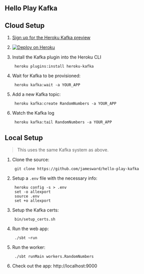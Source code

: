 Hello Play Kafka
----------------

## Cloud Setup

1. [Sign up for the Heroku Kafka preview](https://www.heroku.com/kafka)
1. [![Deploy on Heroku](https://www.herokucdn.com/deploy/button.svg)](https://heroku.com/deploy)
1. Install the Kafka plugin into the Heroku CLI

        heroku plugins:install heroku-kafka

1. Wait for Kafka to be provisioned:

        heroku kafka:wait -a YOUR_APP

1. Add a new Kafka topic:

        heroku kafka:create RandomNumbers -a YOUR_APP

1. Watch the Kafka log

        heroku kafka:tail RandomNumbers -a YOUR_APP


## Local Setup

> This uses the same Kafka system as above.

1. Clone the source:

        git clone https://github.com/jamesward/hello-play-kafka

1. Setup a `.env` file with the necessary info:

        heroku config -s > .env
        set -o allexport
        source .env
        set +o allexport

1. Setup the Kafka certs:

        bin/setup_certs.sh

1. Run the web app:

        ./sbt ~run

1. Run the worker:

        ./sbt runMain workers.RandomNumbers

1. Check out the app: http://localhost:9000
